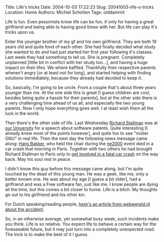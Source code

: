 Title: Life's tricks
Date: 2004-10-03 17:22:23
Slug: 20041003-life-s-tricks
Location: Home
Authors: Michiel Scholten
Tags: olddammit

<p>Life is fun. Even pessimists know life can be fun, if only for having a great girlfriend and being able to having good times with her. But life can play it's tricks upon us.</p> 
<p>Enter the younger brother of my gf and his own girlfriend. They are both 19 years old and quite fond of each other. She had finally decided what study she wanted to do and had just started her first year following it's classes. Last week they had something to tell us. She is pregnant. Completely unplanned [little bit in conflict with her study too...], and having a huge impact on their lifes. We where baffled. Thankfully their respective parents wheren't angry [or at least not for long], and started helping with finding solutions immediately, because they already had decided to keep it.</p>
<p>So, basically, I'm going to be uncle. From a couple that's about three years younger than me. At the one side this is great [I guess children are cool, besides being quite a hassle for their parents], but at the other side there is a very challenging time ahead of us all, and especially the two young parents. Now I only hope everything goes well. I at least wish them all the luck in the world.</p>

<p>Then there's the other side of life. Last Wednesday <a href="http://www.stallman.org/">Richard Stallman</a> was at <a href="http://www.cs.vu.nl">our University</a> for a speech about software patents. Quite interesting [I already knew most of the points however], and quite fun to see "mister GNU" in real life. Then the next day the following news message came along: <a href="http://www.hans.cx/">Hans Bakker</a>, who held the chair during the <a href="http://www.ne2000.nl/">ne2000</a> event died in a car crash that morning in Paris. Together with two others he had brought Richard Stallman to Paris only to <a href="http://www.wiggy.net/tmp/accident/">get involved in a fatal car crash</a> on the way back. May his soul rest in peace.</p>
<p>I didn't know this guy before this message came along, but I'm quite touched by the dead of this young man. He was a geek, like me, only a better known one. He was about my age [I guess a bit older], had a girlfriend and was a Free software fan, just like me. I know people are dying all the time, but this comes a bit closer to home. Life is a bitch. My thoughts go out to his girlfriend and his other kin.</p>
<p>For Dutch speaking/reading people, <a href="http://www.webwereld.nl/nieuws/19639.phtml">here's an article from webwereld.nl about the accident</a>.</p>

<p>So, in an otherwise average, yet somewhat busy week, such incidents make you think. Life is so relative. You expect life to behave a certain way for the foreseeable future, but it may just turn into a completely unexpected road. The trick is to make the best of it I guess.</p>